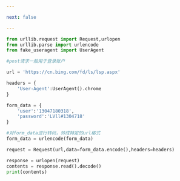 ```yaml
---

next: false

---
```




<BlogInfo id="1124" title="7.post请求" author="白日梦想猿" pv=0 read_times=0 pre_cost_time="0分25秒" category="爬虫学习" tag_list="['爬虫学习']" create_time="2020.05.30 14:17:52" update_time="2020.11.16 12:51:34" />

```python
from urllib.request import Request,urlopen
from urllib.parse import urlencode
from fake_useragent import UserAgent

#post请求一般用于登录账户

url = 'https://cn.bing.com/fd/ls/lsp.aspx'

headers = {
    'User-Agent':UserAgent().chrome
}

form_data = {
    'user':'13047180318',
    'password':'LVll#1304718'
}

#对form_data进行转码，转成特定的url格式
form_data = urlencode(form_data)

request = Request(url,data=form_data.encode(),headers=headers)

response = urlopen(request)
contents = response.read().decode()
print(contents)
```



<ActionBox />
